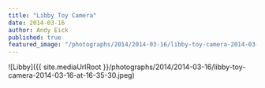 ```yaml
---
title: "Libby Toy Camera"
date: 2014-03-16
author: Andy Eick
published: true
featured_image: "/photographs/2014/2014-03-16/libby-toy-camera-2014-03-16-at-16-35-30.jpeg"
---
```

![Libby]({{ site.mediaUrlRoot }}/photographs/2014/2014-03-16/libby-toy-camera-2014-03-16-at-16-35-30.jpeg)
